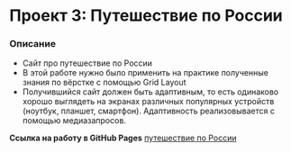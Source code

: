 # Проект 3: Путешествие по России

### Описание
* Сайт про путешествие по России
* В этой работе нужно было применить на практике полученные знания по вёрстке с помощью Grid Layout
* Получившийся сайт должен быть адаптивным, то есть одинаково хорошо выглядеть на экранах различных популярных устройств (ноутбук, планшет, смартфон). Адаптивность реализовывается с помощью медиазапросов.

**Ссылка на работу в GitHub Pages**
[путешествие по России](https://maxflexo.github.io/russian-travel/)
